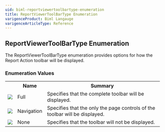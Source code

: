 ```yaml
---
uid: biml-reportviewertoolbartype-enumeration
title: ReportViewerToolBarType Enumeration
varigenceProduct: Biml Langauge
varigenceArticleType: Reference
---
```


## ReportViewerToolBarType Enumeration<div class="LanguageSummary"><div class ="SummaryItem">The ReportViewerToolBarType enumeration provides options for how the Report Action toolbar will be displayed.</div></div><div class="EnumValueGroup">### Enumeration Values<table id="EnumValue" class="MemberList"><tbody><tr><th class="MemberTypeIconColumnHeader">&nbsp;</th><th class="MemberNameColumnHeader">Name</th><th class="MemberSummaryColumnHeader">Summary</th></tr><tr class="cd0"><td align="center" class="MemberTypeIcon"><img src="enumValue.png"></img></td><td class="MemberName">Full</td><td class="MemberSummary"><div class ="SummaryItem">Specifies that the complete toolbar will be displayed.</div></td></tr><tr class="cd1"><td align="center" class="MemberTypeIcon"><img src="enumValue.png"></img></td><td class="MemberName">Navigation</td><td class="MemberSummary"><div class ="SummaryItem">Specifies that the only the page controls of the toolbar will be displayed.</div></td></tr><tr class="cd0"><td align="center" class="MemberTypeIcon"><img src="enumValue.png"></img></td><td class="MemberName">None</td><td class="MemberSummary"><div class ="SummaryItem">Specifies that the toolbar will not be displayed.</div></td></tr></tbody></table></div>